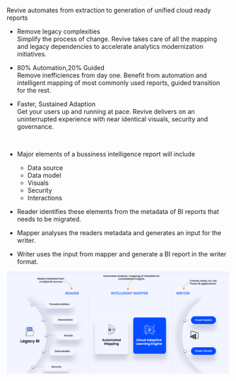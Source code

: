 
Revive automates from extraction to generation of unified cloud ready reports

- Remove legacy complexities <br/>
Simplify the process of change. Revive takes care of all the mapping and legacy dependencies to accelerate analytics modernization initiatives.

-  80% Automation,20% Guided<br/>
Remove inefficiences from day one. Benefit from automation and intelligent mapping of most commonly used reports, guided transition for the rest.

- Faster, Sustained Adaption<br/>
Get your users up and running at pace. Revive delivers on an uninterrupted experience with near identical visuals, security and governance.
<br/>

- Major elements of a bussiness intelligence report will include <br/>
    - Data source
    - Data model
    - Visuals 
    - Security
    - Interactions

- Reader identifies these elements from the metadata of BI reports that needs to be migrated.
- Mapper analyses the readers metadata and generates an input for the writer.
- Writer uses the input from mapper and generate a BI report in the writer format.


[![introduction.md](/img/revive.png )](index.md)

